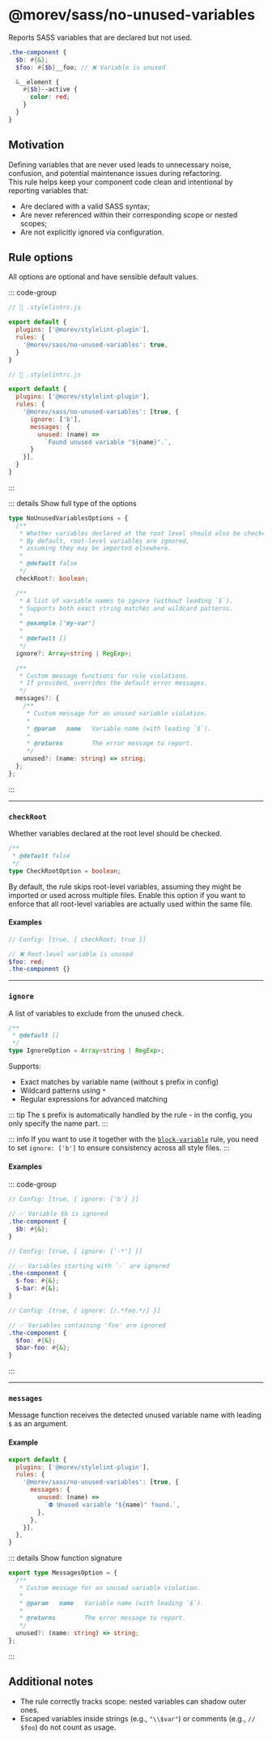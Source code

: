 # @morev/sass/no-unused-variables <!-- @include: @/docs/_parts/sass-only.md -->

Reports SASS variables that are declared but not used.

```scss
.the-component {
  $b: #{&};
  $foo: #{$b}__foo; // ❌ Variable is unused

  &__element {
    #{$b}--active {
      color: red;
    }
  }
}
```

## Motivation

Defining variables that are never used leads to unnecessary noise, confusion, and potential maintenance issues during refactoring. \
This rule helps keep your component code clean and intentional by reporting variables that:

* Are declared with a valid SASS syntax;
* Are never referenced within their corresponding scope or nested scopes;
* Are not explicitly ignored via configuration.

## Rule options

All options are optional and have sensible default values.

::: code-group

```js [Enabling a rule without options]
// 📄 .stylelintrc.js

export default {
  plugins: ['@morev/stylelint-plugin'],
  rules: {
    '@morev/sass/no-unused-variables': true,
  }
}
```

```js [Enabling a rule with custom options]
// 📄 .stylelintrc.js

export default {
  plugins: ['@morev/stylelint-plugin'],
  rules: {
    '@morev/sass/no-unused-variables': [true, {
      ignore: ['b'],
      messages: {
        unused: (name) =>
          `Found unused variable "${name}".`,
      }
    }],
  }
}
```

:::

::: details Show full type of the options

```ts
type NoUnusedVariablesOptions = {
  /**
   * Whether variables declared at the root level should also be checked.
   * By default, root-level variables are ignored,
   * assuming they may be imported elsewhere.
   *
   * @default false
   */
  checkRoot?: boolean;

  /**
   * A list of variable names to ignore (without leading `$`).
   * Supports both exact string matches and wildcard patterns.
   *
   * @example ['my-var']
   *
   * @default []
   */
  ignore?: Array<string | RegExp>;

  /**
   * Custom message functions for rule violations.
   * If provided, overrides the default error messages.
   */
  messages?: {
    /**
     * Custom message for an unused variable violation.
     *
     * @param   name   Variable name (with leading `$`).
     *
     * @returns        The error message to report.
     */
    unused?: (name: string) => string;
  };
};
```

:::

<!-- @include: @/docs/_parts/stylelint-wide-options.md -->

---

### `checkRoot`

Whether variables declared at the root level should be checked.

```ts
/**
 * @default false
 */
type CheckRootOption = boolean;
```

By default, the rule skips root-level variables,
assuming they might be imported or used across multiple files.
Enable this option if you want to enforce that all root-level variables
are actually used within the same file.

#### Examples

```scss
// Config: [true, { checkRoot: true }]

// ❌ Root-level variable is unused
$foo: red;
.the-component {}
```

---

### `ignore`

A list of variables to exclude from the unused check.

```ts
/**
 * @default []
 */
type IgnoreOption = Array<string | RegExp>;
```

Supports:

* Exact matches by variable name (without `$` prefix in config)
* Wildcard patterns using `*`
* Regular expressions for advanced matching

::: tip
The `$` prefix is automatically handled by the rule - in the config, you only specify the name part.
:::

::: info
If you want to use it together with the [`block-variable`](/rules/bem/block-variable) rule,
you need to set `ignore: ['b']` to ensure consistency across all style files.
:::

#### Examples

::: code-group

```scss [string]
// Config: [true, { ignore: ['b'] }]

// ✅ Variable $b is ignored
.the-component {
  $b: #{&};
}
```

```scss [string + wildcard]
// Config: [true, { ignore: ['-*'] }]

// ✅ Variables starting with `-` are ignored
.the-component {
  $-foo: #{&};
  $-bar: #{&};
}
```

```scss [RegExp]
// Config: [true, { ignore: [/.*foo.*/] }]

// ✅ Variables containing 'foo' are ignored
.the-component {
  $foo: #{&};
  $bar-foo: #{&};
}
```

:::

---

### `messages`

<!-- @include: @/docs/_parts/custom-messages.md#header -->

Message function receives the detected unused variable name with leading `$` as an argument.

#### Example

```js
export default {
  plugins: ['@morev/stylelint-plugin'],
  rules: {
    '@morev/sass/no-unused-variables': [true, {
      messages: {
        unused: (name) =>
          `⛔ Unused variable "${name}" found.`,
        },
      },
    }],
  },
}
```

::: details Show function signature

```ts
export type MessagesOption = {
  /**
   * Custom message for an unused variable violation.
   *
   * @param   name   Variable name (with leading `$`).
   *
   * @returns        The error message to report.
   */
  unused?: (name: string) => string;
};
```

:::

<!-- @include: @/docs/_parts/custom-messages.md#formatting -->

## Additional notes

* The rule correctly tracks scope: nested variables can shadow outer ones.
* Escaped variables inside strings (e.g., `"\\$var"`) or comments (e.g., `// $foo`) do not count as usage.
